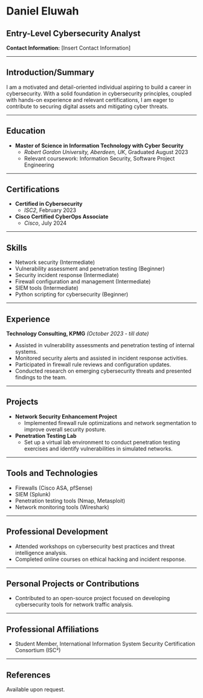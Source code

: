 # Daniel Eluwah
## Entry-Level Cybersecurity Analyst

**Contact Information:** [Insert Contact Information]

---

## Introduction/Summary
I am a motivated and detail-oriented individual aspiring to build a career in cybersecurity. With a solid foundation in cybersecurity principles, coupled with hands-on experience and relevant certifications, I am eager to contribute to securing digital assets and mitigating cyber threats.

---

## Education
- **Master of Science in Information Technology with Cyber Security**
  - *Robert Gordon University, Aberdeen, UK*, Graduated August 2023
  - Relevant coursework: Information Security, Software Project Engineering

---

## Certifications
- **Certified in Cybersecurity**
  - *ISC2*, February 2023
- **Cisco Certified CyberOps Associate**
  - *Cisco*, July 2024

---

## Skills
- Network security (Intermediate)
- Vulnerability assessment and penetration testing (Beginner)
- Security incident response (Intermediate)
- Firewall configuration and management (Intermediate)
- SIEM tools (Intermediate)
- Python scripting for cybersecurity (Beginner)

---

## Experience
**Technology Consulting, KPMG**
*(October 2023 - till date)*
- Assisted in vulnerability assessments and penetration testing of internal systems.
- Monitored security alerts and assisted in incident response activities.
- Participated in firewall rule reviews and configuration updates.
- Conducted research on emerging cybersecurity threats and presented findings to the team.

---

## Projects
- **Network Security Enhancement Project**
  - Implemented firewall rule optimizations and network segmentation to improve overall security posture.
- **Penetration Testing Lab**
  - Set up a virtual lab environment to conduct penetration testing exercises and identify vulnerabilities in simulated networks.

---

## Tools and Technologies
- Firewalls (Cisco ASA, pfSense)
- SIEM (Splunk)
- Penetration testing tools (Nmap, Metasploit)
- Network monitoring tools (Wireshark)

---

## Professional Development
- Attended workshops on cybersecurity best practices and threat intelligence analysis.
- Completed online courses on ethical hacking and incident response.

---

## Personal Projects or Contributions
- Contributed to an open-source project focused on developing cybersecurity tools for network traffic analysis.

---

## Professional Affiliations
- Student Member, International Information System Security Certification Consortium (ISC²)

---

## References
Available upon request.
